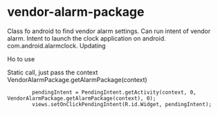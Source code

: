vendor-alarm-package
====================

Class fo android to find vendor alarm settings. Can run intent of vendor alarm. Intent to launch the clock application on android. com.android.alarmclock. Updating 


Ho to use

Static call, just pass the context VendorAlarmPackage.getAlarmPackage(context)

>>
			pendingIntent = PendingIntent.getActivity(context, 0, VendorAlarmPackage.getAlarmPackage(context), 0);
			views.setOnClickPendingIntent(R.id.Widget, pendingIntent);